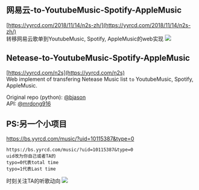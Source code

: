 网易云-to-YoutubeMusic-Spotify-AppleMusic
-----------------------------------------  
[https://yyrcd.com/2018/11/14/n2s-zh/](https://yyrcd.com/2018/11/14/n2s-zh/)  
转移网易云歌单到YoutubeMusic, Spotify, AppleMusic的web实现
![](https://yyrcd-1256568788.cos.na-siliconvalley.myqcloud.com/yyrcd/2019-04-19-192138.png)
<br>

Netease-to-YoutubeMusic-Spotify-AppleMusic
----------------------------------------- 
[https://yyrcd.com/n2s](https://yyrcd.com/n2s)  
Web implement of transfering Netease Music list `to` YoutubeMusic, Spotify, AppleMusic.

Original repo (python): [@bjason](https://github.com/bjason/163MusicToSpotify)  
API: [@mrdong916](https://github.com/mrdong916/DAPI)


PS:另一个小项目
----------------------------------------
https://bs.yyrcd.com/music/?uid=10115387&type=0

```
https://bs.yyrcd.com/music/?uid=10115387&type=0
uid改为你自己或者TA的
typo=0代表total time  
typo=1代表Last time  
```
时刻关注TA的听歌动向
![](https://yyrcd-1256568788.cos.na-siliconvalley.myqcloud.com/yyrcd/2019-04-19-191949.png)
